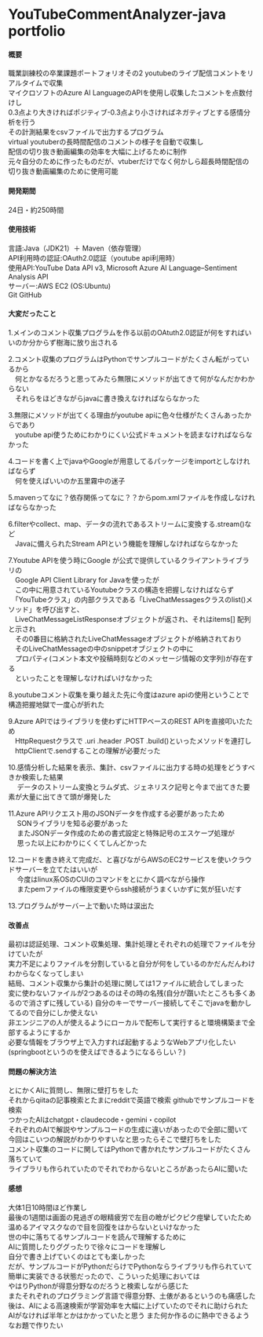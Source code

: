 # YouTubeCommentAnalyzer-java portfolio
#### 概要
職業訓練校の卒業課題ポートフォリオその2
youtubeのライブ配信コメントをリアルタイムで収集  
マイクロソフトのAzure AI LanguageのAPIを使用し収集したコメントを点数付けし  
0.3点より大きければポジティブ-0.3点より小さければネガティブとする感情分析を行う  
その計測結果をcsvファイルで出力するプログラム  
virtual youtuberの長時間配信のコメントの様子を自動で収集し  
配信の切り抜き動画編集の効率を大幅に上げるために制作  
元々自分のために作ったものだが、vtuberだけでなく何かしら超長時間配信の切り抜き動画編集のために使用可能  
#### 開発期間
24日・約250時間
#### 使用技術
言語:Java（JDK21）＋ Maven（依存管理）  
API利用時の認証:OAuth2.0認証（youtube api利用時）  
使用API:YouTube Data API v3, Microsoft Azure AI Language–Sentiment Analysis API  
サーバー:AWS EC2 (OS:Ubuntu)  
Git GitHub
#### 大変だったこと
1.メインのコメント収集プログラムを作る以前のOAtuth2.0認証が何をすればいいのか分からず樹海に放り出される  

2.コメント収集のプログラムはPythonでサンプルコードがたくさん転がっているから  
　何とかなるだろうと思ってみたら無限にメソッドが出てきて何がなんだかわからない  
　それらをほどきながらjavaに書き換えなければならなかった  
  
3.無限にメソッドが出てくる理由がyoutube apiに色々仕様がたくさんあったからであり  
　youtube api使うためにわかりにくい公式ドキュメントを読まなければならなかった  
 
4.コードを書く上でjavaやGoogleが用意してるパッケージをimportとしなければならず  
　何を使えばいいのか五里霧中の迷子  
  
5.mavenってなに？依存関係ってなに？？からpom.xmlファイルを作成しなければならなかった  

6.filterやcollect、map、データの流れであるストリームに変換する.stream()など  
　Javaに備えられたStream APIという機能を理解しなければならなかった  
  
7.Youtube APIを使う時にGoogle が公式で提供しているクライアントライブラリの  
　Google API Client Library for Javaを使ったが  
　この中に用意されているYoutubeクラスの構造を把握しなければならず  
　「YouTubeクラス」の内部クラスである「LiveChatMessagesクラスのlist()メソッド」を呼び出すと、  
　LiveChatMessageListResponseオブジェクトが返され、それはitems[] 配列と示され  
　その0番目に格納されたLiveChatMessageオブジェクトが格納されており  
　そのLiveChatMessageの中のsnippetオブジェクトの中に  
　プロパティ(コメント本文や投稿時刻などのメッセージ情報の文字列)が存在する  
　といったことを理解しなければいけなかった  
   
8.youtubeコメント収集を乗り越えた先に今度はazure apiの使用ということで構造把握地獄で一度心が折れた  

9.Azure APIではライブラリを使わずにHTTPベースのREST APIを直接叩いたため  
　HttpRequestクラスで .uri .header .POST .build()といったメソッドを連打し  
　httpClientで.sendすることの理解が必要だった  

10.感情分析した結果を表示、集計、csvファイルに出力する時の処理をどうすべきか検索した結果  
　 データのストリーム変換とラムダ式、ジェネリスク記号と今まで出てきた要素が大量に出てきて頭が爆発した

11.Azure APIリクエスト用のJSONデータを作成する必要があったため  
　 SONライブラリを知る必要があった  
　 またJSONデータ作成のための書式設定と特殊記号のエスケープ処理が  
　 思った以上にわかりにくくてしんどかった  

12.コードを書き終えて完成だ、と喜びながらAWSのEC2サービスを使いクラウドサーバーを立てたはいいが  
　 今度はlinux系OSのCUIのコマンドをとにかく調べながら操作  
　 またpemファイルの権限変更やらssh接続がうまくいかずに気が狂いだす

13.プログラムがサーバー上で動いた時は涙出た  

#### 改善点
最初は認証処理、コメント収集処理、集計処理とそれぞれの処理でファイルを分けていたが  
実力不足によりファイルを分割していると自分が何をしているのかだんだんわけわからなくなってしまい  
結局、コメント収集から集計の処理に関しては1ファイルに統合してしまった  
変に使わないファイルが2つあるのはその時の名残(自分が躓いたところも多くあるので消さずに残している)
自分のキーでサーバー接続してそこでjavaを動かしてるので自分にしか使えない  
非エンジニアの人が使えるようにローカルで配布して実行すると環境構築まで全部するようにするか  
必要な情報をブラウザ上で入力すれば起動するようなWebアプリ化したい  
(springbootというのを使えばできるようになるらしい？)
#### 問題の解決方法
とにかくAIに質問し、無限に壁打ちをした  
それからqiitaの記事検索とたまにredditで英語で検索 
githubでサンプルコードを検索  
つかったAIはchatgpt・claudecode・gemini・copilot  
それぞれのAIで解説やサンプルコードの生成に違いがあったので全部に聞いて  
今回はこいつの解説がわかりやすいなと思ったらそこで壁打ちをした  
コメント収集のコードに関してはPythonで書かれたサンプルコードがたくさん落ちていて  
ライブラリも作られていたのでそれでわからないところがあったらAIに聞いた
#### 感想
大体1日10時間ほど作業し  
最後の1週間は画面の見過ぎの眼精疲労で左目の瞼がピクピク痙攣していたため  
温めるアイマスクなので目を回復をはからないといけなかった  
世の中に落ちてるサンプルコードを読んで理解するために  
AIに質問したりググったりで徐々にコードを理解し  
自分で書き上げていくのはとても楽しかった  
だが、サンプルコードがPythonだらけでPythonならライブラリも作られていて  
簡単に実装できる状態だったので、こういった処理においては  
やはりPythonが得意分野なのだろうと検索しながら感じた  
またそれぞれのプログラミング言語で得意分野、土俵があるというのも痛感した  
後は、AIによる高速検索が学習効率を大幅に上げていたのでそれに助けられた  
AIがなければ半年とかはかかっていたと思う
また何か作るのに熱中できるようなお題で作りたい
　  
